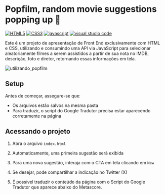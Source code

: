 <h1 align="left"> Popfilm, random movie suggestions popping up 🍿</h1>

<a href='https://www.devmedia.com.br/o-que-e-o-html5/25820' target="_blank"><img alt='HTML5' src='https://img.shields.io/badge/HTML5-100000?style=plastic&logo=HTML5&logoColor=white&labelColor=e54d26&color=black'/></a>
<a href='https://developer.mozilla.org/pt-BR/docs/Web/CSS' target="_blank"><img alt='CSS3' src='https://img.shields.io/badge/CSS3-100000?style=plastic&logo=CSS3&logoColor=white&labelColor=0096db&color=black'/></a>
<a href='https://developer.mozilla.org/pt-BR/docs/Web/JavaScript' target="_blank"><img alt='javascript' src='https://img.shields.io/badge/JavaScript-100000?style=plastic&logo=javascript&logoColor=white&labelColor=f7df1d&color=black'/></a>
<a href='https://vscode.dev/' target="_blank"><img alt='visual studio code' src='https://img.shields.io/badge/VSCode-100000?style=plastic&logo=visual studio code&logoColor=white&labelColor=25abf2&color=black'/></a>

<p>Este é um projeto de apresentação de Front End exclusivamente com HTML e CSS, utilizando e consumindo uma API via JavaScript para selecionar aleatoriamente filmes a serem assistidos a partir de sua nota no IMDB, descrição, foto e diretor, retornando essas informações em tela.</p>

![utilizando_popfilm](https://github.com/armentc/pop_film/assets/69776190/0ec8d5bc-7380-42b1-95f8-53807b51f4db)

<h2>Setup</h2>
<p>
Antes de começar, assegure-se que:
<p>

* Os arquivos estão salvos na mesma pasta
* Para traduzir, o script do Google Tradutor precisa estar aparecendo corretamente na página

<h2>Acessando o projeto</h2>

1) Abra o arquivo `index.html`

2) Automaticamente, uma primeira sugestão será exibida

3) Para uma nova sugestão, interaja com o CTA em tela clicando em `New`

4) Se desejar, pode compartilhar a indicação no Twitter (X)

5) É possível traduzir o conteúdo da página com o Script do Google Tradutor que aparece abaixo do Metascore. 
